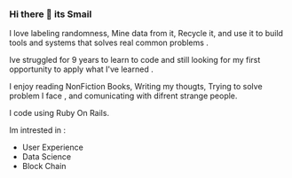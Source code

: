 ### Hi there 👋 its Smail


I love labeling randomness, Mine data from it,  Recycle it, and use it to build tools and systems that solves real common problems .

Ive struggled for 9 years to learn to code and still looking for my first opportunity to apply what I've learned .

I enjoy reading NonFiction Books, Writing my thougts, Trying to solve problem I face , and comunicating with difrent strange people. 

I code using Ruby On Rails.

Im intrested in : 
- User Experience
- Data Science
- Block Chain  


<!--
**Smaily1/Smaily1** is a ✨ _special_ ✨ repository because its `README.md` (this file) appears on your GitHub profile.

Here are some ideas to get you started:

- 🔭 I’m currently working on ...
- 🌱 I’m currently learning ...
- 👯 I’m looking to collaborate on ...
- 🤔 I’m looking for help with ...
- 💬 Ask me about ...
- 📫 How to reach me: ...
- 😄 Pronouns: ...
- ⚡ Fun fact: ...
-->
